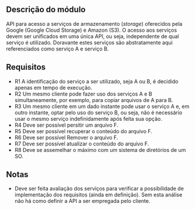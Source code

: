 ## Descrição do módulo
API para acesso a serviços de armazenamento (_storage_) oferecidos pela Google (Google Cloud Storage) e Amazon (S3). 
O acesso aos serviços devem ser unificados em uma única API, ou seja, independente de qual serviço é utilizado. Doravante estes 
serviços são abstratamente aqui referenciados como serviço A e serviço B.

## Requisitos

- R1 A identificação do serviço a ser utilizado, seja A ou B, é decidido apenas em tempo de execução.
- R2 Um mesmo cliente pode fazer uso dos serviços A e B simultaneamente, por exemplo, para copiar arquivos de A para B.
- R3 Um mesmo cliente em um dado instante pode usar o serviço A e, em outro instante, optar pelo uso do serviço B, ou seja,
não é necessário usar o mesmo serviço indefinidamente após feita sua opção. 
- R4 Deve ser possível persitir um arquivo F. 
- R5 Deve ser possível recuperar o conteúdo do arquivo F.
- R6 Deve ser possível Remover o arquivo F. 
- R7 Deve ser possível atualizar o conteúdo do arquivo F.
- R8 Deve se assemelhar o máximo com um sistema de diretórios de um SO.


## Notas

- Deve ser feita avaliação dos serviços para verificar a possibilidade de implementação dos requisitos (ainda em definição).
Sem esta análise não há como definir a API a ser empregada pelo cliente. 
